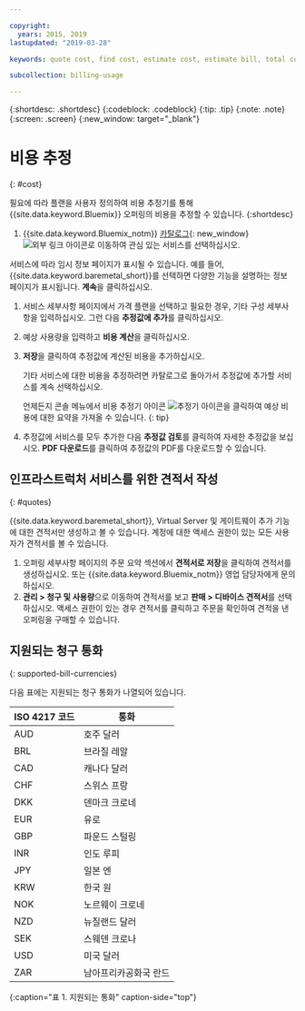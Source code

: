 ```yaml
---

copyright:
  years: 2015, 2019
lastupdated: "2019-03-28"

keywords: quote cost, find cost, estimate cost, estimate bill, total cost, service cost

subcollection: billing-usage

---
```


{:shortdesc: .shortdesc}
{:codeblock: .codeblock}
{:tip: .tip}
{:note: .note}
{:screen: .screen}
{:new_window: target="_blank"}

# 비용 추정
{: #cost}

필요에 따라 플랜을 사용자 정의하여 비용 추정기를 통해 {{site.data.keyword.Bluemix}} 오퍼링의 비용을 추정할 수 있습니다.
{:shortdesc}

1. {{site.data.keyword.Bluemix_notm}} [카탈로그](https://cloud.ibm.com/catalog){: new_window} ![외부 링크 아이콘](../icons/launch-glyph.svg "외부 링크 아이콘")로 이동하여 관심 있는 서비스를 선택하십시오.

서비스에 따라 임시 정보 페이지가 표시될 수 있습니다. 예를 들어, {{site.data.keyword.baremetal_short}}를 선택하면 다양한 기능을 설명하는 정보 페이지가 표시됩니다. **계속**을 클릭하십시오.
1. 서비스 세부사항 페이지에서 가격 플랜을 선택하고 필요한 경우, 기타 구성 세부사항을 입력하십시오. 그런 다음 **추정값에 추가**를 클릭하십시오.
1. 예상 사용량을 입력하고 **비용 계산**을 클릭하십시오.
1. **저장**을 클릭하여 추정값에 계산된 비용을 추가하십시오.

   기타 서비스에 대한 비용을 추정하려면 카탈로그로 돌아가서 추정값에 추가할 서비스를 계속 선택하십시오.

   언제든지 콘솔 메뉴에서 비용 추정기 아이콘 ![추정기 아이콘](../icons/Estimator.svg)을 클릭하여 예상 비용에 대한 요약을 가져올 수 있습니다.
   {: tip}
1. 추정값에 서비스를 모두 추가한 다음 **추정값 검토**를 클릭하여 자세한 추정값을 보십시오. **PDF 다운로드**를 클릭하여 추정값의 PDF를 다운로드할 수 있습니다.


## 인프라스트럭처 서비스를 위한 견적서 작성
{: #quotes}

{{site.data.keyword.baremetal_short}}, Virtual Server 및 게이트웨이 추가 기능에 대한 견적서만 생성하고 볼 수 있습니다. 계정에 대한 액세스 권한이 있는 모든 사용자가 견적서를 볼 수 있습니다.

  1. 오퍼링 세부사항 페이지의 주문 요약 섹션에서 **견적서로 저장**을 클릭하여 견적서를 생성하십시오. 또는 {{site.data.keyword.Bluemix_notm}} 영업 담당자에게 문의하십시오.
  2. **관리 > 청구 및 사용량**으로 이동하여 견적서를 보고 **판매 > 디바이스 견적서**를 선택하십시오. 액세스 권한이 있는 경우 견적서를 클릭하고 주문을 확인하여 견적을 낸 오퍼링을 구매할 수 있습니다.


## 지원되는 청구 통화
{: supported-bill-currencies}

다음 표에는 지원되는 청구 통화가 나열되어 있습니다.

|ISO 4217 코드 |통화             |
|---------------|----------------------|
|AUD            |호주 달러    |
|BRL            |	브라질 레알       |
|CAD            |	캐나다 달러      |
|CHF            |	스위스 프랑          |
|DKK            |	덴마크 크로네         |
|EUR            |	유로                 |
|GBP            |	파운드 스털링       |
|INR            |	인도 루피         |
|JPY            |	일본 엔         |
|KRW            |	한국 원     |
|NOK            |	노르웨이 크로네      |
|NZD            |	뉴질랜드 달러   |
|SEK            |	스웨덴 크로나        |
|USD            |미국 달러 |
|ZAR            |	남아프리카공화국 란드   |
{:caption="표 1. 지원되는 통화" caption-side="top"}
